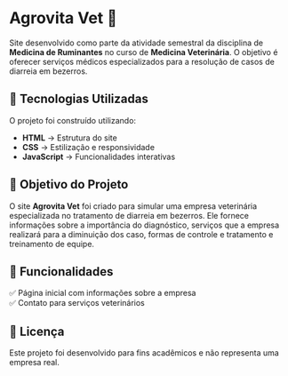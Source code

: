 # Agrovita Vet 🐄  

Site desenvolvido como parte da atividade semestral da disciplina de **Medicina de Ruminantes** no curso de **Medicina Veterinária**. O objetivo é oferecer serviços médicos especializados para a resolução de casos de diarreia em bezerros.  

## 🚀 Tecnologias Utilizadas  
O projeto foi construído utilizando:  
- **HTML** → Estrutura do site  
- **CSS** → Estilização e responsividade  
- **JavaScript** → Funcionalidades interativas  

## 🎯 Objetivo do Projeto  
O site **Agrovita Vet** foi criado para simular uma empresa veterinária especializada no tratamento de diarreia em bezerros. Ele fornece informações sobre a importância do diagnóstico, serviços que a empresa realizará para a diminuição dos caso, formas de controle e tratamento e treinamento de equipe.

## 📌 Funcionalidades  
✅ Página inicial com informações sobre a empresa  
✅ Contato para serviços veterinários  

## 📜 Licença  
Este projeto foi desenvolvido para fins acadêmicos e não representa uma empresa real.  
